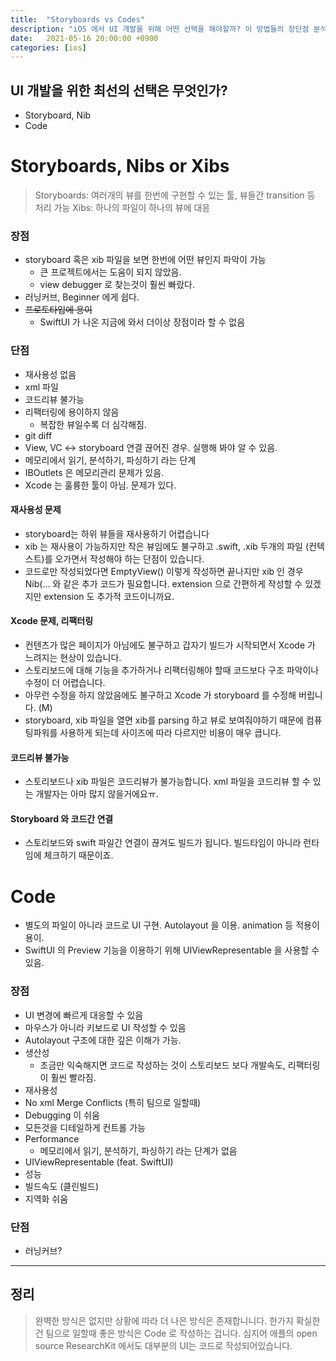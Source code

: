 ```yaml
---
title:  "Storyboards vs Codes"
description: "iOS 에서 UI 개발을 위해 어떤 선택을 해야할까? 이 방법들의 장단점 분석"
date:   2021-05-16 20:00:00 +0900
categories: [ios]
---
```




## UI 개발을 위한 최선의 선택은 무엇인가?

- Storyboard, Nib
- Code


# Storyboards, Nibs or Xibs

> Storyboards: 여러개의 뷰를 한번에 구현할 수 있는 툴, 뷰들간 transition 등 처리 가능
> Xibs: 하나의 파일이 하나의 뷰에 대응

### 장점

- storyboard 혹은 xib 파일을 보면 한번에 어떤 뷰인지 파악이 가능
  - 큰 프로젝트에서는 도움이 되지 않았음.
  - view debugger 로 찾는것이 훨씬 빠랐다.
- 러닝커브, Beginner 에게 쉽다.
- ~~프로토타입에 용이~~
  - SwiftUI 가 나온 지금에 와서 더이상 장점이라 할 수 없음

### 단점

- 재사용성 없음
- xml 파일
- 코드리뷰 불가능
- 리팩터링에 용이하지 않음
  - 복잡한 뷰일수록 더 심각해짐.
- git diff
- View, VC <-> storyboard 연결 끊어진 경우. 실행해 봐야 알 수 있음.
- 메모리에서 읽기, 분석하기, 파싱하기 라는 단계
- IBOutlets 은 메모리관리 문제가 있음.
- Xcode 는 훌륭한 툴이 아님. 문제가 있다.

#### 재사용성 문제

- storyboard는 하위 뷰들을 재사용하기 어렵습니다
- xib 는 재사용이 가능하지만 작은 뷰임에도 불구하고 .swift, .xib 두개의 파일 (컨텍스트)를 오가면서 작성해야 하는 단점이 있습니다.
- 코드로만 작성되었다면 EmptyView() 이렇게 작성하면 끝나지만 xib 인 경우 Nib(... 와 같은 추가 코드가 필요합니다. extension 으로 간편하게 작성할 수 있겠지만 extension 도 추가적 코드이니까요.

#### Xcode 문제, 리팩터링

- 컨텐츠가 많은 페이지가 아님에도 불구하고 갑자기 빌드가 시작되면서 Xcode 가 느려지는 현상이 있습니다.
- 스토리보드에 대해 기능을 추가하거나 리팩터링해야 할때 코드보다 구조 파악이나 수정이 더 어렵습니다.
- 아무런 수정을 하지 않았음에도 불구하고 Xcode 가 storyboard 를 수정해 버립니다. (M)
- storyboard, xib 파일을 열면 xib를 parsing 하고 뷰로 보여줘야하기 때문에 컴퓨팅파워를 사용하게 되는데 사이즈에 따라 다르지만 비용이 매우 큽니다.

#### 코드리뷰 불가능

- 스토리보드나 xib 파일은 코드리뷰가 불가능합니다. xml 파일을 코드리뷰 할 수 있는 개발자는 아마 많지 않을거에요ㅠ.

#### Storyboard 와 코드간 연결

- 스토리보드와 swift 파일간 연결이 끊겨도 빌드가 됩니다. 빌드타임이 아니라 런타임에 체크하기 때문이죠.

# Code

- 별도의 파일이 아니라 코드로 UI 구현. Autolayout 을 이용. animation 등 적용이 용이.
- SwiftUI 의 Preview 기능을 이용하기 위해 UIViewRepresentable 을 사용할 수 있음.


### 장점

- UI 변경에 빠르게 대응할 수 있음
- 마우스가 아니라 키보드로 UI 작성할 수 있음
- Autolayout 구조에 대한 깊은 이해가 가능.
- 생산성
  - 조금만 익숙해지면 코드로 작성하는 것이 스토리보드 보다 개발속도, 리팩터링이 훨씬 빨라짐.
- 재사용성
- No xml Merge Conflicts (특히 팀으로 일할때)
- Debugging 이 쉬움
- 모든것을 디테일하게 컨트롤 가능
- Performance
  - 메모리에서 읽기, 분석하기, 파싱하기 라는 단계가 없음
- UIViewRepresentable (feat. SwiftUI)
- 성능
- 빌드속도 (클린빌드)
- 지역화 쉬움

### 단점

- 러닝커브?

--- 

## 정리 

> 완벽한 방식은 없지만 상황에 따라 더 나은 방식은 존재합니니다. 
> 한가지 확실한건 팀으로 일할때 좋은 방식은 Code 로 작성하는 겁니다. 심지어 애플의 open source ResearchKit 에서도 대부분의 UI는 코드로 작성되어있습니다.